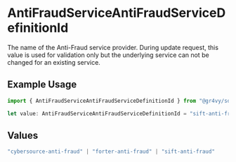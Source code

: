# AntiFraudServiceAntiFraudServiceDefinitionId

The name of the Anti-Fraud service provider.
During update request, this value is used for validation only but
the underlying service can not be changed for an existing service.

## Example Usage

```typescript
import { AntiFraudServiceAntiFraudServiceDefinitionId } from "@gr4vy/sdk/models/components";

let value: AntiFraudServiceAntiFraudServiceDefinitionId = "sift-anti-fraud";
```

## Values

```typescript
"cybersource-anti-fraud" | "forter-anti-fraud" | "sift-anti-fraud"
```